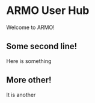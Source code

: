 # ARMO User Hub

Welcome to ARMO!

## Some second line!
Here is something

## More other!
It is another